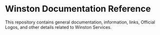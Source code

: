 # Winston Documentation Reference
This repository contains general documentation, information, links, Official Logos, and other details related to Winston Services.
